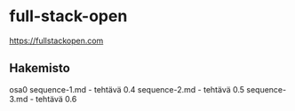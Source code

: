 # full-stack-open
https://fullstackopen.com

## Hakemisto

osa0
   sequence-1.md - tehtävä 0.4 
   sequence-2.md - tehtävä 0.5
   sequence-3.md - tehtävä 0.6 

